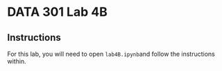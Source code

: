 # DATA 301 Lab 4B

## Instructions

For this lab, you will need to open `lab4B.ipynb`and follow the instructions within.
